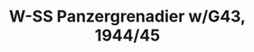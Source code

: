 ---
layout: product
title: "W-SS Panzergrenadier w/G43, 1944/45"
price: "TBA" 
desc: "Maketa"
img_path: "/assets/img/RDM35010.webp"
brand: "N/A"
available: false
special_offer: false
new: false
soon: false
cat: "010000"
subcat: "013100"
subsubcat: "0N/A"
sifra: "RDM35010"
popular: false
spec: false
---